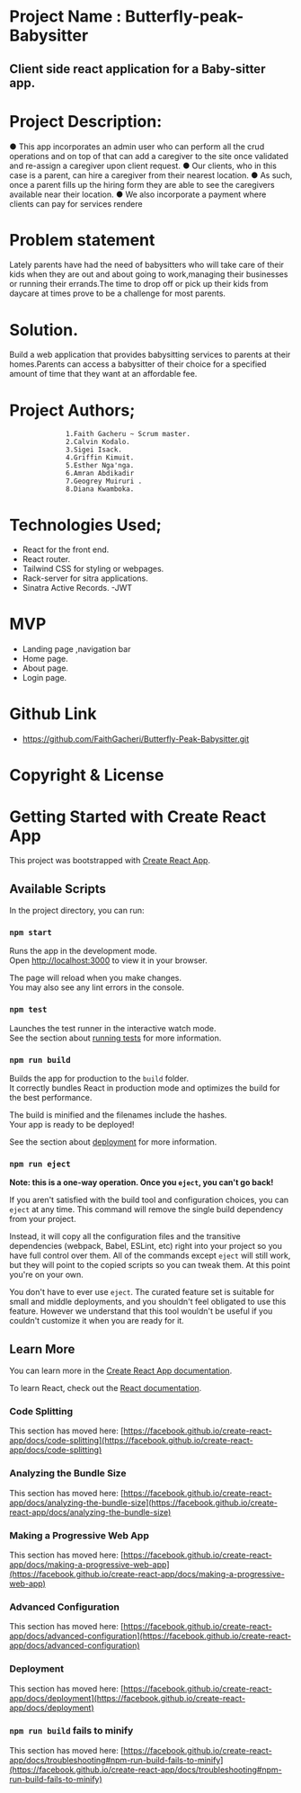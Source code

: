 # Project Name : Butterfly-peak-Babysitter

## Client side react application for a Baby-sitter app.

# Project Description:
● This app incorporates an admin user who can perform all the crud operations and on top
of that can add a caregiver to the site once validated and re-assign a caregiver upon client
request.
● Our clients, who in this case is a parent, can hire a caregiver from their nearest location.
● As such, once a parent fills up the hiring form they are able to see the caregivers available
near their location.
● We also incorporate a payment where clients can pay for services rendere

# Problem statement
Lately parents have had the need of babysitters who will take care of their kids when they are out
and about going to work,managing their businesses or running their errands.The time to drop off
or pick up their kids from daycare at times prove to be a challenge for most parents.

# Solution.
Build a web application that provides babysitting services to parents at their homes.Parents can
access a babysitter of their choice for a specified amount of time that they want at an affordable
fee.

#

# Project Authors;
                  1.Faith Gacheru ~ Scrum master.
                  2.Calvin Kodalo.
                  3.Sigei Isack.
                  4.Griffin Kimuit.
                  5.Esther Nga'nga.
                  6.Amran Abdikadir
                  7.Geogrey Muiruri .
                  8.Diana Kwamboka.

# Technologies Used;
- React for the front end.
- React router.
- Tailwind CSS for styling or webpages.
- Rack-server for sitra applications.
- Sinatra Active Records.
-JWT

# MVP
- Landing page ,navigation bar
- Home page.
- About page.
- Login page.
# Github Link
- https://github.com/FaithGacheri/Butterfly-Peak-Babysitter.git


# Copyright & License



# Getting Started with Create React App

This project was bootstrapped with [Create React App](https://github.com/facebook/create-react-app).

## Available Scripts

In the project directory, you can run:

### `npm start`

Runs the app in the development mode.\
Open [http://localhost:3000](http://localhost:3000) to view it in your browser.

The page will reload when you make changes.\
You may also see any lint errors in the console.

### `npm test`

Launches the test runner in the interactive watch mode.\
See the section about [running tests](https://facebook.github.io/create-react-app/docs/running-tests) for more information.

### `npm run build`

Builds the app for production to the `build` folder.\
It correctly bundles React in production mode and optimizes the build for the best performance.

The build is minified and the filenames include the hashes.\
Your app is ready to be deployed!

See the section about [deployment](https://facebook.github.io/create-react-app/docs/deployment) for more information.

### `npm run eject`

**Note: this is a one-way operation. Once you `eject`, you can't go back!**

If you aren't satisfied with the build tool and configuration choices, you can `eject` at any time. This command will remove the single build dependency from your project.

Instead, it will copy all the configuration files and the transitive dependencies (webpack, Babel, ESLint, etc) right into your project so you have full control over them. All of the commands except `eject` will still work, but they will point to the copied scripts so you can tweak them. At this point you're on your own.

You don't have to ever use `eject`. The curated feature set is suitable for small and middle deployments, and you shouldn't feel obligated to use this feature. However we understand that this tool wouldn't be useful if you couldn't customize it when you are ready for it.

## Learn More

You can learn more in the [Create React App documentation](https://facebook.github.io/create-react-app/docs/getting-started).

To learn React, check out the [React documentation](https://reactjs.org/).

### Code Splitting

This section has moved here: [https://facebook.github.io/create-react-app/docs/code-splitting](https://facebook.github.io/create-react-app/docs/code-splitting)

### Analyzing the Bundle Size

This section has moved here: [https://facebook.github.io/create-react-app/docs/analyzing-the-bundle-size](https://facebook.github.io/create-react-app/docs/analyzing-the-bundle-size)

### Making a Progressive Web App

This section has moved here: [https://facebook.github.io/create-react-app/docs/making-a-progressive-web-app](https://facebook.github.io/create-react-app/docs/making-a-progressive-web-app)

### Advanced Configuration

This section has moved here: [https://facebook.github.io/create-react-app/docs/advanced-configuration](https://facebook.github.io/create-react-app/docs/advanced-configuration)

### Deployment

This section has moved here: [https://facebook.github.io/create-react-app/docs/deployment](https://facebook.github.io/create-react-app/docs/deployment)

### `npm run build` fails to minify

This section has moved here: [https://facebook.github.io/create-react-app/docs/troubleshooting#npm-run-build-fails-to-minify](https://facebook.github.io/create-react-app/docs/troubleshooting#npm-run-build-fails-to-minify)
